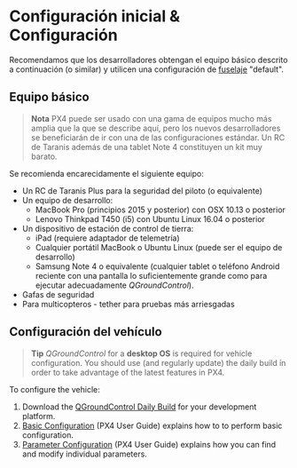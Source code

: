 # Configuración inicial & Configuración

Recomendamos que los desarrolladores obtengan el equipo básico descrito a continuación (o similar) y utilicen una configuración de [fuselaje](../airframes/airframe_reference.md) "default".

## Equipo básico

> **Nota** PX4 puede ser usado con una gama de equipos mucho más amplia que la que se describe aquí, pero los nuevos desarrolladores se beneficiarán de ir con una de las configuraciones estándar. Un RC de Taranis además de una tablet Note 4 constituyen un kit muy barato.

Se recomienda encarecidamente el siguiente equipo:

* Un RC de Taranis Plus para la seguridad del piloto (o equivalente)
* Un equipo de desarrollo: 
  * MacBook Pro (principios 2015 y posterior) con OSX 10.13 o posterior
  * Lenovo Thinkpad T450 (i5) con Ubuntu Linux 16.04 o posterior
* Un dispositivo de estación de control de tierra: 
  * iPad (requiere adaptador de telemetría)
  * Cualquier portátil MacBook o Ubuntu Linux (puede ser el equipo de desarrollo)
  * Samsung Note 4 o equivalente (cualquier tablet o teléfono Android reciente con una pantalla lo suficientemente grande como para ejecutar adecuadamente *QGroundControl*).
* Gafas de seguridad
* Para multicopteros - tether para pruebas más arriesgadas

## Configuración del vehículo

> **Tip** *QGroundControl* for a **desktop OS** is required for vehicle configuration. You should use (and regularly update) the daily build in order to take advantage of the latest features in PX4.

To configure the vehicle:

1. Download the [QGroundControl Daily Build](https://docs.qgroundcontrol.com/en/releases/daily_builds.html) for your development platform.
2. [Basic Configuration](https://docs.px4.io/en/config/) (PX4 User Guide) explains how to to perform basic configuration. 
3. [Parameter Configuration](https://docs.px4.io/en/advanced_config/parameters.html) (PX4 User Guide) explains how you can find and modify individual parameters.